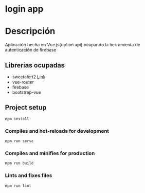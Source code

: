 # login app

Descripción
=========
Aplicación hecha en Vue.js(option api) ocupando la herramienta de autenticación de firebase

Librerias ocupadas
---------
* sweetalert2 [Link]([http://a.com](https://sweetalert2.github.io/))
* vue-router
* firebase
* bootstrap-vue



## Project setup
```
npm install
```

### Compiles and hot-reloads for development
```
npm run serve
```

### Compiles and minifies for production
```
npm run build
```

### Lints and fixes files
```
npm run lint
```

